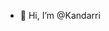 - 👋 Hi, I’m @Kandarri


<!---
Kandarri/Kandarri is a ✨ special ✨ repository because its `README.md` (this file) appears on your GitHub profile.
You can click the Preview link to take a look at your changes.
--->
